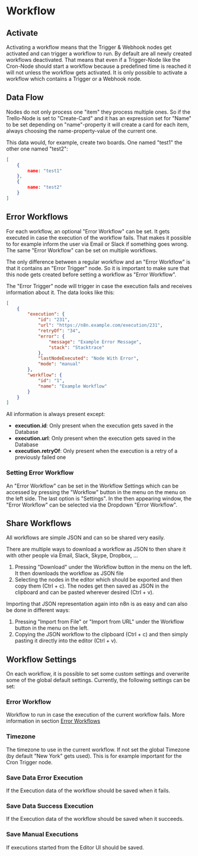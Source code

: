 # Workflow


## Activate

Activating a workflow means that the Trigger & Webhook nodes get activated and can trigger a workflow to run. By default are all newly created workflows deactivated. That means that even if a Trigger-Node like the Cron-Node should start a workflow because a predefined time is reached it will not unless the workflow gets activated. It is only possible to activate a workflow which contains a Trigger or a Webhook node.


## Data Flow

Nodes do not only process one "item" they process multiple ones. So if the Trello-Node is set to "Create-Card" and it has an expression set for "Name" to be set depending on "name"-property it will create a card for each item, always choosing the name-property-value of the current one.

This data would, for example, create two boards. One named "test1" the other one named "test2":

```json
[
	{
		name: "test1"
	},
	{
		name: "test2"
	}
]
```


## Error Workflows

For each workflow, an optional "Error Workflow" can be set. It gets executed in case the execution of the workflow fails. That makes it possible to for example inform the user via Email or Slack if something goes wrong. The same "Error Workflow" can be set on multiple workflows.

The only difference between a regular workflow and an "Error Workflow" is that it contains an "Error Trigger" node. So it is important to make sure that this node gets created before setting a workflow as "Error Workflow".

The "Error Trigger" node will trigger in case the execution fails and receives information about it. The data looks like this:

```json
[
	{
		"execution": {
			"id": "231",
			"url": "https://n8n.example.com/execution/231",
			"retryOf": "34",
			"error": {
				"message": "Example Error Message",
				"stack": "Stacktrace"
			},
			"lastNodeExecuted": "Node With Error",
			"mode": "manual"
		},
		"workflow": {
			"id": "1",
			"name": "Example Workflow"
		}
	}
]

```

All information is always present except:
- **execution.id**: Only present when the execution gets saved in the Database
- **execution.url**: Only present when the execution gets saved in the Database
- **execution.retryOf**: Only present when the execution is a retry of a previously failed one


### Setting Error Workflow

An "Error Workflow" can be set in the Workflow Settings which can be accessed by pressing the "Workflow" button in the menu on the menu on the left side. The last option is "Settings". In the then appearing window, the "Error Workflow" can be selected via the Dropdown "Error Workflow".


## Share Workflows

All workflows are simple JSON and can so be shared very easily.

There are multiple ways to download a workflow as JSON to then share it with other people via Email, Slack, Skype, Dropbox, …

  1. Pressing "Download" under the Workflow button in the menu on the left. It then downloads the workflow as JSON file
  1. Selecting the nodes in the editor which should be exported and then copy them (Ctrl + c). The nodes get then saved as JSON in the clipboard and can be pasted wherever desired (Ctrl + v).

Importing that JSON representation again into n8n is as easy and can also be done in different ways:

  1. Pressing "Import from File" or "Import from URL" under the Workflow button in the menu on the left.
  1. Copying the JSON workflow to the clipboard (Ctrl + c) and then simply pasting it directly into the editor (Ctrl + v).


## Workflow Settings

On each workflow, it is possible to set some custom settings and overwrite some of the global default settings. Currently, the following settings can be set:


### Error Workflow

Workflow to run in case the execution of the current workflow fails. More information in section [Error Workflows](#error-workflows)


### Timezone

The timezone to use in the current workflow. If not set the global Timezone (by default "New York" gets used). This is for example important for the Cron Trigger node.


### Save Data Error Execution

If the Execution data of the workflow should be saved when it fails.


### Save Data Success Execution

If the Execution data of the workflow should be saved when it succeeds.


### Save Manual Executions

If executions started from the Editor UI should be saved.
